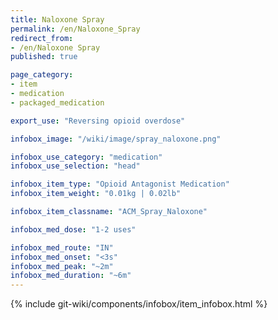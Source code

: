 ```yaml
---
title: Naloxone Spray
permalink: /en/Naloxone_Spray
redirect_from:
- /en/Naloxone Spray
published: true

page_category:
- item
- medication
- packaged_medication

export_use: "Reversing opioid overdose"

infobox_image: "/wiki/image/spray_naloxone.png"

infobox_use_category: "medication"
infobox_use_selection: "head"

infobox_item_type: "Opioid Antagonist Medication"
infobox_item_weight: "0.01kg | 0.02lb"

infobox_item_classname: "ACM_Spray_Naloxone"

infobox_med_dose: "1-2 uses"

infobox_med_route: "IN"
infobox_med_onset: "<3s"
infobox_med_peak: "~2m"
infobox_med_duration: "~6m"
---
```


{% include git-wiki/components/infobox/item_infobox.html %}